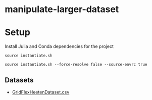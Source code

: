 # manipulate-larger-dataset

# Setup
Install Julia and Conda dependencies for the project
```shell
source instantiate.sh
```
```shell
source instantiate.sh --force-resolve false --source-envrc true
```

## Datasets
- [GridFlexHeetenDataset.csv](https://data.4tu.nl/articles/dataset/Energy_consumption_data_of_the_GridFlex_Heeten_project/14447257/1)